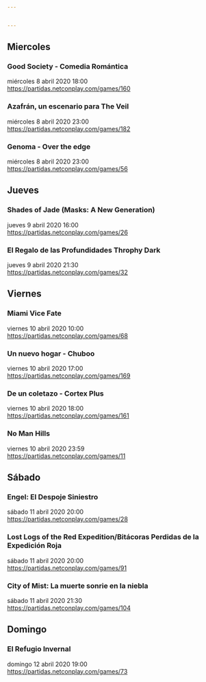 ```yaml
---


---
```


<h2 id="miercoles">Miercoles</h2>
<h3 id="good-society---comedia-romántica">Good Society - Comedia Romántica</h3>
<p>miércoles 8 abril 2020 18:00<br>
<a href="https://partidas.netconplay.com/games/160">https://partidas.netconplay.com/games/160</a></p>
<h3 id="azafrán-un-escenario-para-the-veil">Azafrán, un escenario para The Veil</h3>
<p>miércoles 8 abril 2020 23:00<br>
<a href="https://partidas.netconplay.com/games/182">https://partidas.netconplay.com/games/182</a></p>
<h3 id="genoma---over-the-edge">Genoma - Over the edge</h3>
<p>miércoles 8 abril 2020 23:00<br>
<a href="https://partidas.netconplay.com/games/56">https://partidas.netconplay.com/games/56</a></p>
<h2 id="jueves">Jueves</h2>
<h3 id="shades-of-jade-masks-a-new-generation">Shades of Jade (Masks: A New Generation)</h3>
<p>jueves 9 abril 2020 16:00<br>
<a href="https://partidas.netconplay.com/games/26">https://partidas.netconplay.com/games/26</a></p>
<h3 id="el-regalo-de-las-profundidades-throphy-dark">El Regalo de las Profundidades Throphy Dark</h3>
<p>jueves 9 abril 2020 21:30<br>
<a href="https://partidas.netconplay.com/games/32">https://partidas.netconplay.com/games/32</a></p>
<h2 id="viernes">Viernes</h2>
<h3 id="miami-vice-fate">Miami Vice Fate</h3>
<p>viernes 10 abril 2020 10:00<br>
<a href="https://partidas.netconplay.com/games/68">https://partidas.netconplay.com/games/68</a></p>
<h3 id="un-nuevo-hogar---chuboo">Un nuevo hogar - Chuboo</h3>
<p>viernes 10 abril 2020 17:00<br>
<a href="https://partidas.netconplay.com/games/169">https://partidas.netconplay.com/games/169</a></p>
<h3 id="de-un-coletazo---cortex-plus">De un coletazo - Cortex Plus</h3>
<p>viernes 10 abril 2020 18:00<br>
<a href="https://partidas.netconplay.com/games/161">https://partidas.netconplay.com/games/161</a></p>
<h3 id="no-man-hills">No Man Hills</h3>
<p>viernes 10 abril 2020 23:59<br>
<a href="https://partidas.netconplay.com/games/11">https://partidas.netconplay.com/games/11</a></p>
<h2 id="sábado">Sábado</h2>
<h3 id="engel-el-despoje-siniestro">Engel: El Despoje Siniestro</h3>
<p>sábado 11 abril 2020 20:00<br>
<a href="https://partidas.netconplay.com/games/28">https://partidas.netconplay.com/games/28</a></p>
<h3 id="lost-logs-of-the-red-expeditionbitácoras-perdidas-de-la-expedición-roja">Lost Logs of the Red Expedition/Bitácoras Perdidas de la Expedición Roja</h3>
<p>sábado 11 abril 2020 20:00<br>
<a href="https://partidas.netconplay.com/games/91">https://partidas.netconplay.com/games/91</a></p>
<h3 id="city-of-mist-la-muerte-sonrie-en-la-niebla">City of Mist: La muerte sonrie en la niebla</h3>
<p>sábado 11 abril 2020 21:30<br>
<a href="https://partidas.netconplay.com/games/104">https://partidas.netconplay.com/games/104</a></p>
<h2 id="domingo">Domingo</h2>
<h3 id="el-refugio-invernal">El Refugio Invernal</h3>
<p>domingo 12 abril 2020 19:00<br>
<a href="https://partidas.netconplay.com/games/73">https://partidas.netconplay.com/games/73</a></p>

